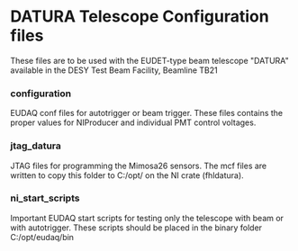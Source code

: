 DATURA Telescope Configuration files
====================================

These files are to be used with the EUDET-type beam telescope "DATURA" available in the DESY Test Beam Facility, Beamline TB21

### configuration

EUDAQ conf files for autotrigger or beam trigger. These files contains the proper values for NIProducer and individual PMT control voltages.


### jtag_datura

JTAG files for programming the Mimosa26 sensors. The mcf files are written to copy this folder to C:/opt/ on the NI crate (fhldatura).

### ni_start_scripts

Important EUDAQ start scripts for testing only the telescope with beam or with autotrigger. These scripts should be placed in the binary folder C:/opt/eudaq/bin
